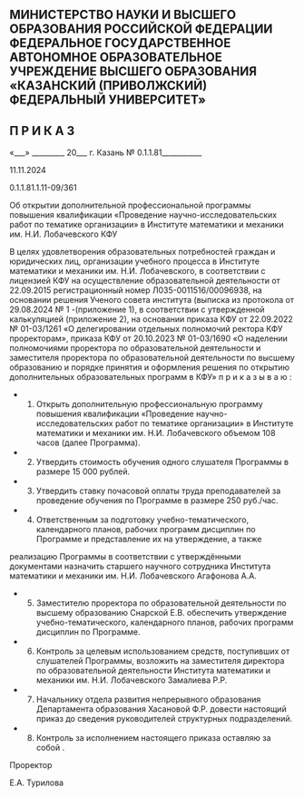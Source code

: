 <!-- image -->

## МИНИСТЕРСТВО НАУКИ И ВЫСШЕГО ОБРАЗОВАНИЯ РОССИЙСКОЙ ФЕДЕРАЦИИ ФЕДЕРАЛЬНОЕ ГОСУДАРСТВЕННОЕ АВТОНОМНОЕ ОБРАЗОВАТЕЛЬНОЕ УЧРЕЖДЕНИЕ ВЫСШЕГО ОБРАЗОВАНИЯ «КАЗАНСКИЙ (ПРИВОЛЖСКИЙ) ФЕДЕРАЛЬНЫЙ УНИВЕРСИТЕТ»

## П Р И К А З

«\_\_\_» \_\_\_\_\_\_\_\_\_ 20\_\_\_ г.                            Казань                            № 0.1.1.81\_\_\_\_\_\_\_\_\_\_\_

11.11.2024

0.1.1.81.1.11-09/361

Об открытии дополнительной профессиональной программы повышения квалификации «Проведение научно-исследовательских работ по тематике организации» в Институте математики и механики им. Н.И. Лобачевского КФУ

В  целях  удовлетворения  образовательных  потребностей  граждан  и  юридических лиц, организации учебного процесса в Институте математики и механики им. Н.И. Лобачевского, в соответствии с лицензией КФУ на осуществление образовательной деятельности от 22.09.2015 регистрационный номер Л035-0011516/00096938, на основании решения Ученого совета института (выписка из протокола от 29.08.2024 № 1 -(приложение 1), в соответствии с утвержденной калькуляцией (приложение 2), на основании приказа КФУ от 22.09.2022 № 01-03/1261 «О делегировании отдельных полномочий ректора КФУ  проректорам», приказа КФУ  от 20.10.2023 № 01-03/1690 «О наделении полномочиями проректора по образовательной деятельности и заместителя проректора по образовательной деятельности по высшему образованию и порядке принятия и оформления решения по открытию дополнительных образовательных программ в КФУ» п р и к а з ы в а ю :

- 1. Открыть дополнительную профессиональную программу повышения квалификации  «Проведение  научно-исследовательских  работ  по  тематике  организации» в Институте математики и механики им. Н.И. Лобачевского объемом 108  часов (далее Программа).
- 2. Утвердить стоимость обучения одного слушателя Программы в размере 15 000 рублей.
- 3. Утвердить ставку почасовой оплаты труда преподавателей за проведение обучения по Программе в размере 250 руб./час.
- 4. Ответственным  за  подготовку учебно-тематического, календарного планов, рабочих программ дисциплин по Программе и представление их на утверждение, а также

реализацию Программы в соответствии с утверждёнными документами назначить старшего научного сотрудника Института математики и механики им. Н.И. Лобачевского Агафонова А.А.

- 5. Заместителю проректора по образовательной деятельности по высшему образованию Снарской Е.В. обеспечить утверждение учебно-тематического, календарного планов, рабочих программ дисциплин по Программе.
- 6. Контроль  за  целевым  использованием  средств,  поступивших  от  слушателей Программы,  возложить  на  заместителя  директора  по  образовательной  деятельности Института математики и механики им. Н.И. Лобачевского Замалиева Р.Р.
- 7. Начальнику отдела развития непрерывного образования Департамента образования  Хасановой  Ф.Р.  довести  настоящий  приказ  до  сведения  руководителей структурных подразделений.
- 8. Контроль за исполнением настоящего приказа оставляю за собой .

Проректор

<!-- image -->

Е.А. Турилова